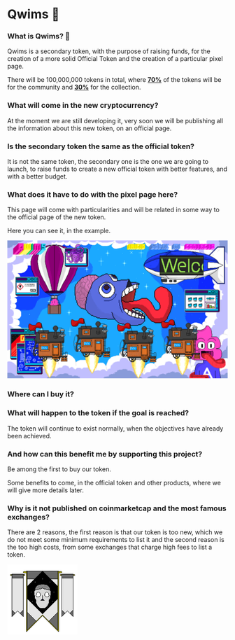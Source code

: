 # Qwims 🦾

### What is Qwims? 🍧

Qwims is a secondary token, with the purpose of raising funds, for the creation of a more solid Official Token and the creation of a particular pixel page.

There will be 100,000,000 tokens in total, where [**70%**]() of the tokens will be for the community and [**30%**]() for the collection.

### What will come in the new cryptocurrency? 

At the moment we are still developing it, very soon we will be publishing all the information about this new token, on an official page.

### Is the secondary token the same as the official token?

It is not the same token, the secondary one is the one we are going to launch, to raise funds to create a new official token with better features, and with a better budget.

### What does it have to do with the pixel page here? 

This page will come with particularities and will be related in some way to the official page of the new token.

Here you can see it, in the example.

![](https://github.com/QwimmsQwims/QwimmsQwims/blob/013fefb5a9017dbe41e5901247cca2a2a9875e12/Primera%20Parte%20Web113.png)


### Where can I buy it? 



### What will happen to the token if the goal is reached? 

The token will continue to exist normally, when the objectives have already been achieved.

### And how can this benefit me by supporting this project?

Be among the first to buy our token.

Some benefits to come, in the official token and other products, where we will give more details later.

### Why is it not published on coinmarketcap and the most famous exchanges? 

There are 2 reasons, the first reason is that our token is too new, which we do not meet some minimum requirements to list it and the second reason is the too high costs, from some exchanges that charge high fees to list a token.

![](https://github.com/QwimmsQwims/QwimmsQwims/blob/9ab9316af4c4700d0b4c2b510f0a4566e0650617/Sprite-0002.png)
